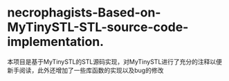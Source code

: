 # necrophagists-Based-on-MyTinySTL-STL-source-code-implementation.
本项目是基于MyTinySTL的STL源码实现，对MyTinySTL进行了充分的注释以便新手阅读，此外还增加了一些库函数的实现以及bug的修改
